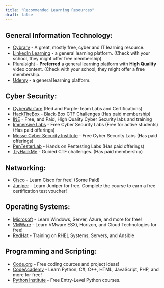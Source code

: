 ```yaml
---
title: "Recommended Learning Resources"
draft: false
---
```


## General Information Technology:

- [Cybrary](https://www.cybrary.it/) - A great, mostly free, cyber and IT learning resource.
- [LinkedIn Learning](https://www.lynda.com/) - a general learning platform. (Check with your school, they might offer free membership)
- [Pluralsight](https://www.pluralsight.com/) - **Preferred** a general learning platform with **High Quality** video content. (Check with your school, they might offer a free membership.
- [Udemy](https://www.udemy.com/) - a general learning platform.

## Cyber Security:

- [CyberWarfare](https://cyberwarfare.live/) (Red and Purple-Team Labs and Certifications)
- [HackTheBox](https://www.hackthebox.eu/) - Black-Box CTF Challenges (Has paid membership)
- [INE](https://ine.com/) - Free, and Paid, High Quality Cyber Security labs and training
- [Immersive Labs](https://www.immersivelabs.com/) - Free Cyber Security Labs (Free for active students)(Has paid offerings)
- [Mosse Cyber Security Institute](https://platform.mosse-institute.com/#/) - Free Cyber Security Labs (Has paid offerings)
- [PenTesterLab](https://pentesterlab.com/) - Hands on Pentesting Labs (Has paid offerings)
- [TryHackMe](https://tryhackme.com/) - Guided CTF challenges. (Has paid membership)

## Networking:

- [Cisco](https://www.cisco.com/c/m/en_sg/partners/cisco-networking-academy/index.html) - Learn Cisco for free! (Some Paid)
- [Juniper](https://learningportal.juniper.net/juniper/default.aspx) - Learn Juniper for free. Complete the course to earn a free certification test voucher!

## Operating Systems:

- [Microsoft](https://docs.microsoft.com/en-us/learn/) - Learn Windows, Server, Azure, and more for free!
- [VMWare](https://www.vmware.com/education-services/learning-zone.html) - Learn VMware ESXi, Horizon, and Cloud Technologies for free!
- [RedHat](https://www.redhat.com/en/services/training-and-certification) - Training on RHEL Systems, Servers, and Ansible

## Programming and Scripting:

- [Code.org](https://studio.code.org/courses) - Free coding cources and project ideas!
- [CodeAcademy](https://www.codecademy.com/) - Learn Python, C#, C++, HTML, JavaScript, PHP, and more for free!
- [Python Institute](https://pythoninstitute.org/free-python-courses/) - Free Entry-Level Python courses.